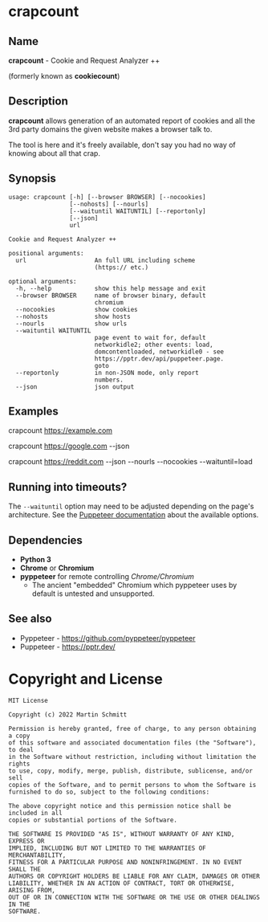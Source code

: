 # crapcount

## Name

**crapcount** - Cookie and Request Analyzer ++

(formerly known as **cookiecount**)

## Description

**crapcount** allows generation of an automated report of cookies and all the 3rd party domains the given website makes a browser talk to.

The tool is here and it's freely available, don't say you had no way of knowing about all that crap.

## Synopsis

```
usage: crapcount [-h] [--browser BROWSER] [--nocookies]
                 [--nohosts] [--nourls]
                 [--waituntil WAITUNTIL] [--reportonly]
                 [--json]
                 url

Cookie and Request Analyzer ++

positional arguments:
  url                   An full URL including scheme
                        (https:// etc.)

optional arguments:
  -h, --help            show this help message and exit
  --browser BROWSER     name of browser binary, default
                        chromium
  --nocookies           show cookies
  --nohosts             show hosts
  --nourls              show urls
  --waituntil WAITUNTIL
                        page event to wait for, default
                        networkidle2; other events: load,
                        domcontentloaded, networkidle0 - see
                        https://pptr.dev/api/puppeteer.page.
                        goto
  --reportonly          in non-JSON mode, only report
                        numbers.
  --json                json output
```

## Examples

crapcount https://example.com

crapcount https://google.com --json

crapcount https://reddit.com --json --nourls --nocookies --waituntil=load

## Running into timeouts?

The `--waituntil` option may need to be adjusted depending on the page's architecture. See the [Puppeteer documentation](https://pptr.dev/api/puppeteer.page) about the available options.

## Dependencies

- **Python 3**
- **Chrome** or **Chromium**
- **pyppeteer** for remote controlling *Chrome/Chromium*
  - The ancient "embedded" Chromium which pyppeteer uses by default is untested and unsupported.


## See also

- Pyppeteer - https://github.com/pyppeteer/pyppeteer
- Puppeteer - https://pptr.dev/

# Copyright and License

```
MIT License

Copyright (c) 2022 Martin Schmitt

Permission is hereby granted, free of charge, to any person obtaining a copy
of this software and associated documentation files (the "Software"), to deal
in the Software without restriction, including without limitation the rights
to use, copy, modify, merge, publish, distribute, sublicense, and/or sell
copies of the Software, and to permit persons to whom the Software is
furnished to do so, subject to the following conditions:

The above copyright notice and this permission notice shall be included in all
copies or substantial portions of the Software.

THE SOFTWARE IS PROVIDED "AS IS", WITHOUT WARRANTY OF ANY KIND, EXPRESS OR
IMPLIED, INCLUDING BUT NOT LIMITED TO THE WARRANTIES OF MERCHANTABILITY,
FITNESS FOR A PARTICULAR PURPOSE AND NONINFRINGEMENT. IN NO EVENT SHALL THE
AUTHORS OR COPYRIGHT HOLDERS BE LIABLE FOR ANY CLAIM, DAMAGES OR OTHER
LIABILITY, WHETHER IN AN ACTION OF CONTRACT, TORT OR OTHERWISE, ARISING FROM,
OUT OF OR IN CONNECTION WITH THE SOFTWARE OR THE USE OR OTHER DEALINGS IN THE
SOFTWARE.
```
